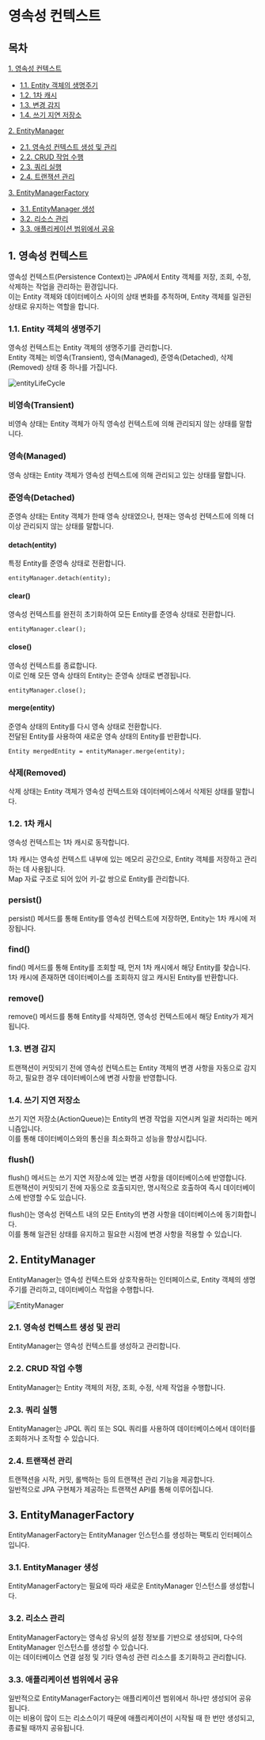 # 영속성 컨텍스트

## 목차

[1. 영속성 컨텍스트](#1-영속성-컨텍스트)
- [1.1. Entity 객체의 생명주기](#11-entity-객체의-생명주기)
- [1.2. 1차 캐시](#12-1차-캐시)
- [1.3. 변경 감지](#13-변경-감지)
- [1.4. 쓰기 지연 저장소](#14-쓰기-지연-저장소)

[2. EntityManager](#2-entitymanager)
- [2.1. 영속성 컨텍스트 생성 및 관리](#21-영속성-컨텍스트-생성-및-관리)
- [2.2. CRUD 작업 수행](#22-crud-작업-수행)
- [2.3. 쿼리 실행](#23-쿼리-실행)
- [2.4. 트랜잭션 관리](#24-트랜잭션-관리)

[3. EntityManagerFactory](#3-entitymanagerfactory)
- [3.1. EntityManager 생성](#31-entitymanager-생성)
- [3.2. 리소스 관리](#32-리소스-관리)
- [3.3. 애플리케이션 범위에서 공유](#33-애플리케이션-범위에서-공유)

## 1. 영속성 컨텍스트

영속성 컨텍스트(Persistence Context)는 JPA에서 Entity 객체를 저장, 조회, 수정, 삭제하는 작업을 관리하는 환경입니다.<br>
이는 Entity 객체와 데이터베이스 사이의 상태 변화를 추적하며, Entity 객체를 일관된 상태로 유지하는 역할을 합니다.

### 1.1. Entity 객체의 생명주기

영속성 컨텍스트는 Entity 객체의 생명주기를 관리합니다.<br>
Entity 객체는 비영속(Transient), 영속(Managed), 준영속(Detached), 삭제(Removed) 상태 중 하나를 가집니다.

![entityLifeCycle](../img/entityLifeCycle.png)

### 비영속(Transient)

비영속 상태는 Entity 객체가 아직 영속성 컨텍스트에 의해 관리되지 않는 상태를 말합니다.

### 영속(Managed)

영속 상태는 Entity 객체가 영속성 컨텍스트에 의해 관리되고 있는 상태를 말합니다.

### 준영속(Detached)

준영속 상태는 Entity 객체가 한때 영속 상태였으나, 현재는 영속성 컨텍스트에 의해 더 이상 관리되지 않는 상태를 말합니다.

#### detach(entity)

특정 Entity를 준영속 상태로 전환합니다.

```
entityManager.detach(entity);
```

#### clear()

영속성 컨텍스트를 완전히 초기화하여 모든 Entity를 준영속 상태로 전환합니다.

```
entityManager.clear();
```

#### close()

영속성 컨텍스트를 종료합니다.<br>
이로 인해 모든 영속 상태의 Entity는 준영속 상태로 변경됩니다.

```
entityManager.close();
```

#### merge(entity)

준영속 상태의 Entity를 다시 영속 상태로 전환합니다.<br>
전달된 Entity를 사용하여 새로운 영속 상태의 Entity를 반환합니다.

```
Entity mergedEntity = entityManager.merge(entity);
```

### 삭제(Removed)

삭제 상태는 Entity 객체가 영속성 컨텍스트와 데이터베이스에서 삭제된 상태를 말합니다.

### 1.2. 1차 캐시

영속성 컨텍스트는 1차 캐시로 동작합니다.

1차 캐시는 영속성 컨텍스트 내부에 있는 메모리 공간으로, Entity 객체를 저장하고 관리하는 데 사용됩니다.<br>
Map 자료 구조로 되어 있어 키-값 쌍으로 Entity를 관리합니다.

### persist()

persist() 메서드를 통해 Entity를 영속성 컨텍스트에 저장하면, Entity는 1차 캐시에 저장됩니다.

### find()

find() 메서드를 통해 Entity를 조회할 때, 먼저 1차 캐시에서 해당 Entity를 찾습니다.<br>
1차 캐시에 존재하면 데이터베이스를 조회하지 않고 캐시된 Entity를 반환합니다.

### remove()

remove() 메서드를 통해 Entity를 삭제하면, 영속성 컨텍스트에서 해당 Entity가 제거됩니다.

### 1.3. 변경 감지

트랜잭션이 커밋되기 전에 영속성 컨텍스트는 Entity 객체의 변경 사항을 자동으로 감지하고, 필요한 경우 데이터베이스에 변경 사항을 반영합니다.

### 1.4. 쓰기 지연 저장소

쓰기 지연 저장소(ActionQueue)는 Entity의 변경 작업을 지연시켜 일괄 처리하는 메커니즘입니다.<br>
이를 통해 데이터베이스와의 통신을 최소화하고 성능을 향상시킵니다.

### flush()

flush() 메서드는 쓰기 지연 저장소에 있는 변경 사항을 데이터베이스에 반영합니다.<br>
트랜잭션이 커밋되기 전에 자동으로 호출되지만, 명시적으로 호출하여 즉시 데이터베이스에 반영할 수도 있습니다.

flush()는 영속성 컨텍스트 내의 모든 Entity의 변경 사항을 데이터베이스에 동기화합니다.<br>
이를 통해 일관된 상태를 유지하고 필요한 시점에 변경 사항을 적용할 수 있습니다.

## 2. EntityManager

EntityManager는 영속성 컨텍스트와 상호작용하는 인터페이스로, Entity 객체의 생명주기를 관리하고, 데이터베이스 작업을 수행합니다.

![EntityManager](../img/EntityManager.png)

### 2.1. 영속성 컨텍스트 생성 및 관리

EntityManager는 영속성 컨텍스트를 생성하고 관리합니다.

### 2.2. CRUD 작업 수행

EntityManager는 Entity 객체의 저장, 조회, 수정, 삭제 작업을 수행합니다.

### 2.3. 쿼리 실행

EntityManager는 JPQL 쿼리 또는 SQL 쿼리를 사용하여 데이터베이스에서 데이터를 조회하거나 조작할 수 있습니다.

### 2.4. 트랜잭션 관리

트랜잭션을 시작, 커밋, 롤백하는 등의 트랜잭션 관리 기능을 제공합니다.<br>
일반적으로 JPA 구현체가 제공하는 트랜잭션 API를 통해 이루어집니다.

## 3. EntityManagerFactory

EntityManagerFactory는 EntityManager 인스턴스를 생성하는 팩토리 인터페이스입니다.

### 3.1. EntityManager 생성

EntityManagerFactory는 필요에 따라 새로운 EntityManager 인스턴스를 생성합니다.

### 3.2. 리소스 관리

EntityManagerFactory는 영속성 유닛의 설정 정보를 기반으로 생성되며, 다수의 EntityManager 인스턴스를 생성할 수 있습니다.<br>
이는 데이터베이스 연결 설정 및 기타 영속성 관련 리소스를 초기화하고 관리합니다.

### 3.3. 애플리케이션 범위에서 공유

일반적으로 EntityManagerFactory는 애플리케이션 범위에서 하나만 생성되어 공유됩니다.<br>
이는 비용이 많이 드는 리소스이기 때문에 애플리케이션이 시작될 때 한 번만 생성되고, 종료될 때까지 공유됩니다.